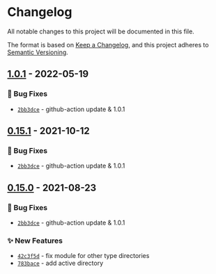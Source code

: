 # Changelog
All notable changes to this project will be documented in this file.

The format is based on [Keep a Changelog](https://keepachangelog.com/en/1.0.0/),
and this project adheres to [Semantic Versioning](https://semver.org/spec/v2.0.0.html).

## [1.0.1] - 2022-05-19
### :bug: Bug Fixes
- [`2bb3dce`](https://github.com/clouddrove/terraform-aws-active-directory/commit/2bb3dced90855a71e86b54b6fd9b5c085ed45bfa) - github-action update & 1.0.1

## [0.15.1] - 2021-10-12
### :bug: Bug Fixes
- [`2bb3dce`](https://github.com/clouddrove/terraform-aws-active-directory/commit/2bb3dced90855a71e86b54b6fd9b5c085ed45bfa) - github-action update & 1.0.1

## [0.15.0] - 2021-08-23
### :bug: Bug Fixes
- [`2bb3dce`](https://github.com/clouddrove/terraform-aws-active-directory/commit/2bb3dced90855a71e86b54b6fd9b5c085ed45bfa) - github-action update & 1.0.1

### :sparkles: New Features
- [`42c3f5d`](https://github.com/clouddrove/terraform-aws-active-directory/commit/42c3f5d11f2cc713574a5065987d2a83560a48f0) - fix module for other type directories
- [`783bace`](https://github.com/clouddrove/terraform-aws-active-directory/commit/783bace89d2e3eb296baf60349c82534ef6461df) - add active directory

[0.15.0]: https://github.com/clouddrove/terraform-aws-active-directory/compare/0.15.0...master
[0.15.1]: https://github.com/clouddrove/terraform-aws-active-directory/compare/0.15.1...master
[1.0.1]:  https://github.com/clouddrove/terraform-aws-active-directory/compare/1.0.1...master